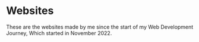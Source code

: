 # Websites

These are the websites made by me since the start of my Web Development Journey, Which started in November 2022.

